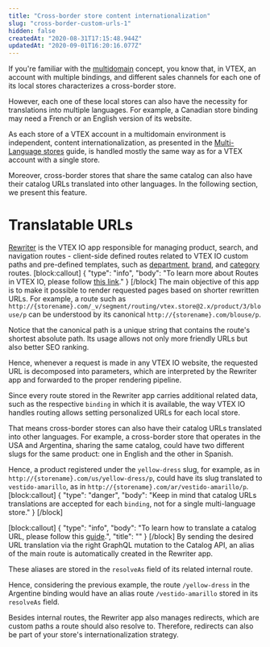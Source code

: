 ```yaml
---
title: "Cross-border store content internationalization"
slug: "cross-border-custom-urls-1"
hidden: false
createdAt: "2020-08-31T17:15:48.944Z"
updatedAt: "2020-09-01T16:20:16.077Z"
---
```

If you're familiar with the [multidomain](https://help.vtex.com/en/tutorial/creating-multi-store-multi-domain--tutorials_510?locale=en) concept, you know that, in VTEX, an account with multiple bindings, and different sales channels for each one of its local stores characterizes a cross-border store.

However, each one of these local stores can also have the necessity for translations into multiple languages. For example, a Canadian store binding may need a French or an English version of its website.

As each store of a VTEX account in a multidomain environment is independent, content internationalization, as presented in the [Multi-Language stores](https://developers.vtex.com/docs/multi-language-stores-2) guide, is handled mostly the same way as for a VTEX account with a single store.

Moreover, cross-border stores that share the same catalog can also have their catalog URLs translated into other languages. In the following section, we present this feature.

# Translatable URLs

[Rewriter](https://developers.vtex.com/docs/rewriter) is the VTEX IO app responsible for managing product, search, and navigation routes - client-side defined routes related to VTEX IO custom paths and pre-defined templates, such as [department](https://github.com/vtex-apps/store/blob/master/store/routes.json#L27), [brand](https://github.com/vtex-apps/store/blob/master/store/routes.json#L21), and [category](https://github.com/vtex-apps/store/blob/master/store/routes.json#L33) routes.
[block:callout]
{
  "type": "info",
  "body": "To learn more about Routes in VTEX IO, please follow [this link](https://developers.vtex.com/docs/routes)."
}
[/block]
The main objective of this app is to make it possible to render requested pages based on shorter rewritten URLs. For example, a route such as `http://{storename}.com/_v/segment/routing/vtex.store@2.x/product/3/blouse/p` can be understood by its canonical `http://{storename}.com/blouse/p`.

Notice that the canonical path is a unique string that contains the route's shortest absolute path. Its usage allows not only more friendly URLs but also better SEO ranking.

Hence, whenever a request is made in any VTEX IO website, the requested URL is decomposed into parameters, which are interpreted by the Rewriter app and forwarded to the proper rendering pipeline.

Since every route stored in the Rewriter app carries additional related data, such as the respective `binding` in which it is available, the way VTEX IO handles routing allows setting personalized URLs for each local store.

That means cross-border stores can also have their catalog URLs translated into other languages. For example, a cross-border store that operates in the USA and Argentina, sharing the same catalog, could have two different slugs for the same product: one in English and the other in Spanish.

Hence, a product registered under the `yellow-dress` slug, for example, as in `http://{storename}.com/us/yellow-dress/p`, could have its slug translated to `vestido-amarillo`, as in `http://{storename}.com/ar/vestido-amarillo/p`.
[block:callout]
{
  "type": "danger",
  "body": "Keep in mind that catalog URLs translations are accepted for each `binding`, not for a single multi-language store."
}
[/block]

[block:callout]
{
  "type": "info",
  "body": "To learn how to translate a catalog URL, please follow this [guide](https://developers.vtex.com/docs/catalog-internationalization).",
  "title": ""
}
[/block]
By sending the desired URL translation via the right GraphQL mutation to the Catalog API, an alias of the main route is automatically created in the Rewriter app. 

These aliases are stored in the `resolveAs` field of its related internal route.

Hence, considering the previous example, the route `/yellow-dress` in the Argentine binding would have an alias route `/vestido-amarillo` stored in its `resolveAs` field.

Besides internal routes, the Rewriter app also manages redirects, which are custom paths a route should also resolve to. Therefore, redirects can also be part of your store's internationalization strategy.